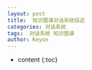 ```yaml
---
layout: post
title:  知识图谱对话系统综述
categories: 对话系统
tags:  对话系统 知识图谱
author: Keyon
---
```

* content
{:toc}

